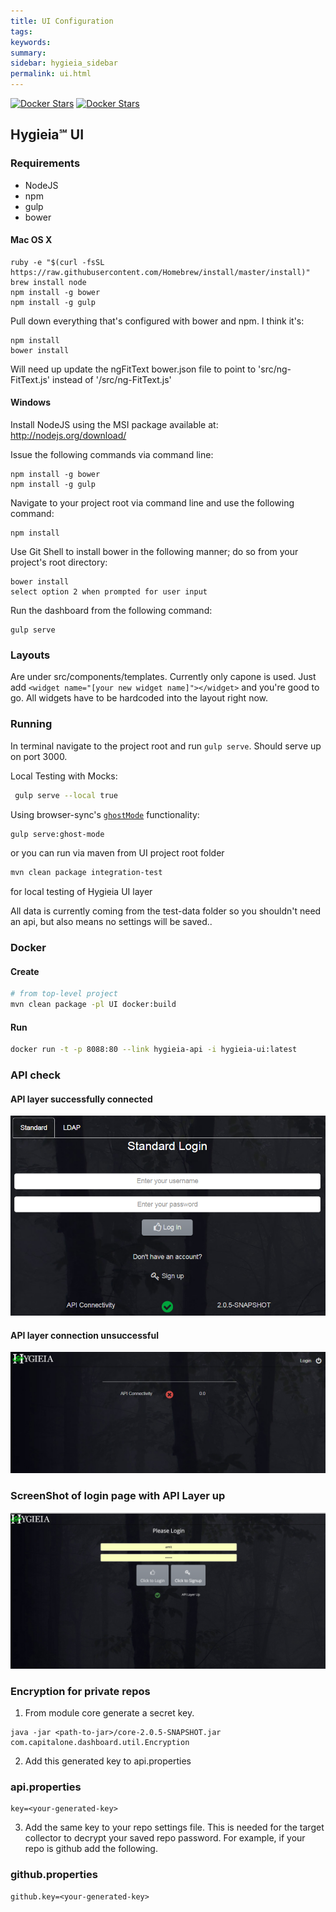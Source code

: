 ```yaml
---
title: UI Configuration
tags:
keywords:
summary:
sidebar: hygieia_sidebar
permalink: ui.html
---
```


[![Docker Stars](https://img.shields.io/docker/stars/capitalone/hygieia-ui.svg)](https://hub.docker.com/r/capitalone/hygieia-api/)
[![Docker Stars](https://img.shields.io/docker/pulls/capitalone/hygieia-ui.svg)](https://hub.docker.com/r/capitalone/hygieia-api/)

## Hygieia℠ UI

### Requirements

- NodeJS
- npm
- gulp
- bower

#### Mac OS X

    ruby -e "$(curl -fsSL https://raw.githubusercontent.com/Homebrew/install/master/install)"
    brew install node
    npm install -g bower
    npm install -g gulp

Pull down everything that's configured with bower and npm. I think it's:

    npm install
    bower install

Will need up update the ngFitText bower.json file to point to 'src/ng-FitText.js' instead of '/src/ng-FitText.js'

#### Windows

Install NodeJS using the MSI package available at: http://nodejs.org/download/

Issue the following commands via command line:

	npm install -g bower
	npm install -g gulp

Navigate to your project root via command line and use the following command:

	npm install

Use Git Shell to install bower in the following manner; do so from your project's root directory:

	bower install
	select option 2 when prompted for user input

Run the dashboard from the following command:

	gulp serve



### Layouts
Are under src/components/templates. Currently only capone is used. Just add ```<widget name="[your new widget name]"></widget>``` and you're good to go.
All widgets have to be hardcoded into the layout right now.


### Running
In terminal navigate to the project root and run ```gulp serve```. Should serve up on port 3000.  

Local Testing with Mocks:

```bash
 gulp serve --local true
```

Using browser-sync's [`ghostMode`](https://www.browsersync.io/docs/options#option-ghostMode) functionality:
```bash
gulp serve:ghost-mode
```

or you can run via maven from UI project root folder
 ```bash
 mvn clean package integration-test
 ```
 for local testing of Hygieia UI layer

All data is currently coming from the test-data folder so you shouldn't need an api, but also means no settings will be saved..


### Docker

#### Create

```bash
# from top-level project
mvn clean package -pl UI docker:build
```

#### Run

```bash
docker run -t -p 8088:80 --link hygieia-api -i hygieia-ui:latest
```

### API check

#### API layer successfully connected
![Image](/media/images/apiup.png)

#### API layer connection unsuccessful
![Image](/media/images/apidown.png)


### ScreenShot of login page with API Layer up
![Image](/media/images/loginpage.png)

### Encryption for private repos
1. From module core generate a secret key.
```
java -jar <path-to-jar>/core-2.0.5-SNAPSHOT.jar com.capitalone.dashboard.util.Encryption
```
2. Add this generated key to api.properties
### api.properties
```
key=<your-generated-key>
```
3. Add the same key to your repo settings file.
This is needed for the target collector to decrypt your saved repo password.
For example, if your repo is github add the following.
### github.properties
```
github.key=<your-generated-key>
```
